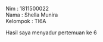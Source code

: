 Nim      : 1811500022 <br>
Nama     : Shella Munira <br>
Kelompok : TI6A <br>
 
 Hasil saya menyadur pertemuan ke 6
